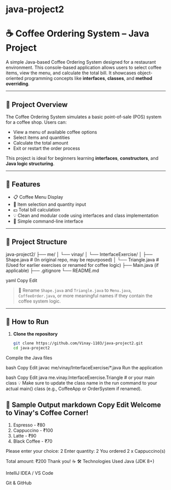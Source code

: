 # java-project2

# ☕ Coffee Ordering System – Java Project

A simple Java-based Coffee Ordering System designed for a restaurant environment. This console-based application allows users to select coffee items, view the menu, and calculate the total bill. It showcases object-oriented programming concepts like **interfaces**, **classes**, and **method overriding**.

---

## 🧾 Project Overview

The Coffee Ordering System simulates a basic point-of-sale (POS) system for a coffee shop. Users can:
- View a menu of available coffee options
- Select items and quantities
- Calculate the total amount
- Exit or restart the order process

This project is ideal for beginners learning **interfaces**, **constructors**, and **Java logic structuring**.

---

## 🔑 Features

- 📋 Coffee Menu Display
- 🛒 Item selection and quantity input
- 💵 Total bill calculation
- 💡 Clean and modular code using interfaces and class implementation
- 🧼 Simple command-line interface

---

## 📁 Project Structure

java-project2/
├── me/
│ └── vinay/
│ └── InterfaceExercise/
│ ├── Shape.java # (In original repo, may be repurposed)
│ └── Triangle.java # (Used for earlier exercises or renamed for coffee logic)
├── Main.java (if applicable)
├── .gitignore
└── README.md

yaml
Copy
Edit

> 📝 Rename `Shape.java` and `Triangle.java` to `Menu.java`, `CoffeeOrder.java`, or more meaningful names if they contain the coffee system logic.

---

## 🚀 How to Run

1. **Clone the repository**
   ```bash
   git clone https://github.com/Vinay-1103/java-project2.git
   cd java-project2
Compile the Java files

bash
Copy
Edit
javac me/vinay/InterfaceExercise/*.java
Run the application

bash
Copy
Edit
java me.vinay.InterfaceExercise.Triangle  # or your main class
💡 Make sure to update the class name in the run command to your actual main() class (e.g., CoffeeApp or OrderSystem if renamed).

📸 Sample Output
markdown
Copy
Edit
Welcome to Vinay's Coffee Corner!
------------------------------
1. Espresso       - ₹80
2. Cappuccino     - ₹100
3. Latte          - ₹90
4. Black Coffee   - ₹70

Please enter your choice: 2
Enter quantity: 2
You ordered 2 x Cappuccino(s)

Total amount: ₹200
Thank you! ☕
🛠️ Technologies Used
Java (JDK 8+)

IntelliJ IDEA / VS Code

Git & GitHub
